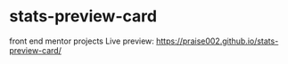 # stats-preview-card
front end mentor projects
Live preview: https://praise002.github.io/stats-preview-card/
